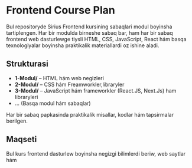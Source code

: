 # Frontend Course Plan

Bul repositoryde Sirius Frontend kursining sabaqlari modul boyinsha tartiplengen. Har bir modulda birneshe sabaq bar, ham har bir sabaq frontend web dasturlewge tiysli HTML, CSS, JavaScript, React hám basqa texnologiyalar boyinsha praktikalik materiallardi oz ishine aladi.

## Strukturasi

- **1-Modul/** – HTML hám web negizleri
- **2-Modul/** – CSS hám Freamworkler,libraryler
- **3-Modul/** – JavaScript hám frameworkler (React.JS, Next.Js) ham libraryleri
- ... (Basqa modul hám sabaqlar)

Har bir sabaq papkasinda praktikalik misallar, kodlar hám tapsirmalar berilgen.

## Maqseti

Bul kurs frontend dasturlew boyinsha negizgi bilimlerdi beriw, web saytlar hám